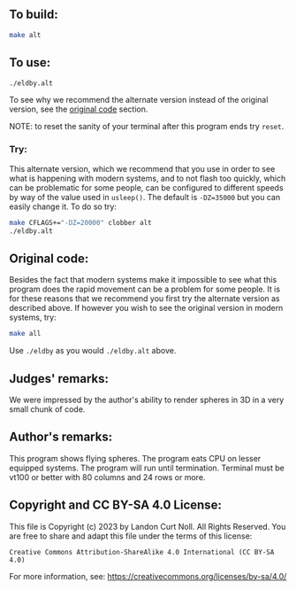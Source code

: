 ## To build:

```sh
make alt
```


## To use:

```sh
./eldby.alt
```

To see why we recommend the alternate version instead of the original version,
see the [original code](#original-code) section.

NOTE: to reset the sanity of your terminal after this program ends try `reset`.


### Try:

This alternate version, which we recommend that you use in order to see what is
happening with modern systems, and to not flash too quickly, which can be
problematic for some people, can be configured to different speeds by way of the
value used in `usleep()`. The default is `-DZ=35000` but you can easily change
it. To do so try:

```sh
make CFLAGS+="-DZ=20000" clobber alt
./eldby.alt
```


## Original code:

Besides the fact that modern systems make it impossible to see what this program
does the rapid movement can be a problem for some people. It is for these
reasons that we recommend you first try the alternate version as described
above. If however you wish to see the original version in modern systems, try:

```sh
make all
```

Use `./eldby` as you would `./eldby.alt` above.


## Judges' remarks:

We were impressed by the author's ability to render spheres in 3D
in a very small chunk of code.


## Author's remarks:

This program shows flying spheres. The program eats CPU on lesser
equipped systems. The program will run until termination. Terminal
must be vt100 or better with 80 columns and 24 rows or more.


## Copyright and CC BY-SA 4.0 License:

This file is Copyright (c) 2023 by Landon Curt Noll.  All Rights Reserved.
You are free to share and adapt this file under the terms of this license:

    Creative Commons Attribution-ShareAlike 4.0 International (CC BY-SA 4.0)

For more information, see: https://creativecommons.org/licenses/by-sa/4.0/
